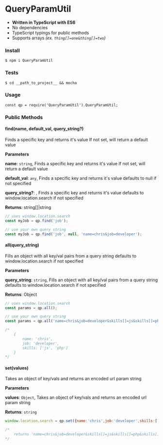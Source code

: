 # QueryParamUtil

- **Written in TypeScript with ES6**
- No dependencies
- TypeScript typings for public methods
- Supports arrays *(ex. `thing[]=one&thing[]=two`)*

### Install

`$ npm i QueryParamUtil`

### Tests

`$ cd __path_to_project__ && mocha`

### Usage

`const qp = require('QueryParamUtil').QueryParamUtil;`

### Public Methods

#### find(name, default_val, query_string?) 

Finds a specific key and returns it's value
If not set, will return a default value

**Parameters**

**name**: `string`, Finds a specific key and returns it's value
If not set, will return a default value

**default_val**: `any`, Finds a specific key and returns it's value
defaults to null if not specified

**query_string?**: , Finds a specific key and returns it's value
defaults to window.location.search if not specified

**Returns**: string[]|string

```js
// uses window.location.search
const myJob = qp.find('job');

// use your own query string
const myJob = qp.find('job', null, 'name=chris&job=developer');
```


#### all(query_string) 

Fills an object with all key/val pairs from a query string
defaults to window.location.search if not specified

**Parameters**

**query_string**: `string`, Fills an object with all key/val pairs from a query string
defaults to window.location.search if not specified

**Returns**: Object

```js
// uses window.location.search
const params = qp.all();

// use your own query string
const params = qp.all('name=chris&job=developer&skills[]=js&skills[]=php');

/*
    {
        name: 'chris',
        job: 'developer',
        skills: ['js', 'php']
    }
*/
```


#### set(values) 

Takes an object of key/vals and returns an encoded url param string

**Parameters**

**values**: `Object`, Takes an object of key/vals and returns an encoded url param string

**Returns**: `string`

```js
window.location.search = qp.set({name:'chris',job:'developer',skills:['js','php']);

/*
    returns 'name=chris&job=developer&skills[]=js&skills[]=php&skills[]=functional'
*/
```